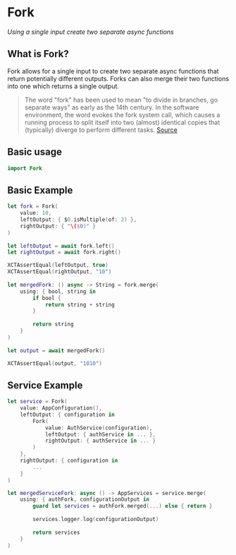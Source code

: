 # Fork

*Using a single input create two separate async functions*

## What is Fork?

Fork allows for a single input to create two separate async functions that return potentially different outputs. Forks can also merge their two functions into one which returns a single output.

> The word "fork" has been used to mean "to divide in branches, go separate ways" as early as the 14th century. In the software environment, the word evokes the fork system call, which causes a running process to split itself into two (almost) identical copies that (typically) diverge to perform different tasks.
[Source](https://en.wikipedia.org/wiki/Fork_(software_development)#Etymology)

## Basic usage

```swift
import Fork
```

## Basic Example

```swift
let fork = Fork(
    value: 10,
    leftOutput: { $0.isMultiple(of: 2) },
    rightOutput: { "\($0)" }
)
        
let leftOutput = await fork.left()
let rightOutput = await fork.right()

XCTAssertEqual(leftOutput, true)
XCTAssertEqual(rightOutput, "10")
        
let mergedFork: () async -> String = fork.merge(
    using: { bool, string in
        if bool {
            return string + string
        }
            
        return string
    }
)
        
let output = await mergedFork()

XCTAssertEqual(output, "1010")
```

## Service Example

```swift
let service = Fork(
    value: AppConfiguration(),
    leftOutput: { configuration in
        Fork(
            value: AuthService(configuration),
            leftOutput: { authService in ... },
            rightOutput: { authService in ... }
        )
    },
    rightOutput: { configuration in
        ...
    }
)

let mergedServiceFork: async () -> AppServices = service.merge(
    using: { authFork, configurationOutput in
        guard let services = authFork.merged(...) else { return }
            
        services.logger.log(configurationOutput)
            
        return services
    }
)
```
